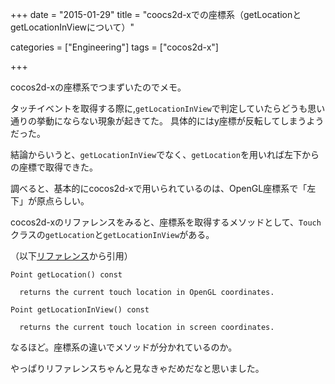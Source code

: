 +++
date = "2015-01-29"
title = "coocs2d-xでの座標系（getLocationとgetLocationInViewについて）"

categories = ["Engineering"]
tags = ["cocos2d-x"]

+++


cocos2d-xの座標系でつまずいたのでメモ。

タッチイベントを取得する際に,`getLocationInView`で判定していたらどうも思い通りの挙動にならない現象が起きてた。
具体的にはy座標が反転してしまうようだった。

結論からいうと、`getLocationInView`でなく、`getLocation`を用いれば左下からの座標で取得できた。

調べると、基本的にcocos2d-xで用いられているのは、OpenGL座標系で「左下」が原点らしい。

cocos2d-xのリファレンスをみると、座標系を取得するメソッドとして、`Touch`クラスの`getLocation`と`getLocationInView`がある。

（以下[リファレンス](http://www.cocos2d-x.org/reference/native-cpp/V3.0alpha0/d8/d2a/classcocos2d_1_1_touch.html#aa03f42060cbbba794ce0e1d107499258)から引用）

```
Point getLocation() const

  returns the current touch location in OpenGL coordinates.

Point getLocationInView() const

  returns the current touch location in screen coordinates.
```

なるほど。座標系の違いでメソッドが分かれているのか。

やっぱりリファレンスちゃんと見なきゃだめだなと思いました。
